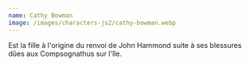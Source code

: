 ```yaml
---
name: Cathy Bowman
image: /images/characters-js2/cathy-bowman.webp
---
```

Est la fille à l'origine du renvoi de John Hammond suite à ses blessures dûes aux Compsognathus sur l'île.